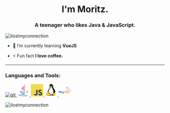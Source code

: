 <h1 align="center">I'm Moritz.</h1>
<h3 align="center">A teenager who likes Java & JavaScript.</h3>

<p align="left"> <img src="https://komarev.com/ghpvc/?username=ilostmyconnection&label=Profile%20views&color=0e75b6&style=flat" alt="ilostmyconnection" /> </p>

- 🌱 I’m currently learning **VueJS**

- ⚡ Fun fact **I love coffee.**

<p align="left">
</p>

<hr>

<h3 align="left">Languages and Tools:</h3>
<p align="left"> <a href="https://git-scm.com/" target="_blank" rel="noreferrer"> <img src="https://www.vectorlogo.zone/logos/git-scm/git-scm-icon.svg" alt="git" width="40" height="40"/> </a> <a href="https://www.java.com" target="_blank" rel="noreferrer"> <img src="https://raw.githubusercontent.com/devicons/devicon/master/icons/java/java-original.svg" alt="java" width="40" height="40"/> </a> <a href="https://developer.mozilla.org/en-US/docs/Web/JavaScript" target="_blank" rel="noreferrer"> <img src="https://raw.githubusercontent.com/devicons/devicon/master/icons/javascript/javascript-original.svg" alt="javascript" width="40" height="40"/> </a> <a href="https://www.linux.org/" target="_blank" rel="noreferrer"> <img src="https://raw.githubusercontent.com/devicons/devicon/master/icons/linux/linux-original.svg" alt="linux" width="40" height="40"/> </a> <a href="https://www.mysql.com/" target="_blank" rel="noreferrer"> <img src="https://raw.githubusercontent.com/devicons/devicon/master/icons/mysql/mysql-original-wordmark.svg" alt="mysql" width="40" height="40"/> </a> </p>

<p><img align="center" src="https://github-readme-stats.vercel.app/api/top-langs?username=ilostmyconnection&show_icons=true&locale=en&layout=compact" alt="ilostmyconnection" /></p>
